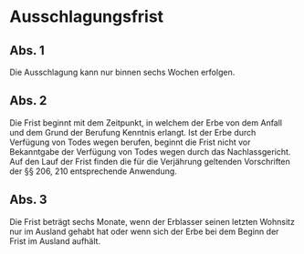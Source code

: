 # Ausschlagungsfrist



## Abs. 1

 Die Ausschlagung kann nur binnen sechs Wochen erfolgen.

## Abs. 2

 Die Frist beginnt mit dem Zeitpunkt, in welchem der Erbe von dem Anfall und dem Grund der Berufung Kenntnis erlangt. Ist der Erbe durch Verfügung von Todes wegen berufen, beginnt die Frist nicht vor Bekanntgabe der Verfügung von Todes wegen durch das Nachlassgericht. Auf den Lauf der Frist finden die für die Verjährung geltenden Vorschriften der §§ 206, 210 entsprechende Anwendung.

## Abs. 3

 Die Frist beträgt sechs Monate, wenn der Erblasser seinen letzten Wohnsitz nur im Ausland gehabt hat oder wenn sich der Erbe bei dem Beginn der Frist im Ausland aufhält. 

